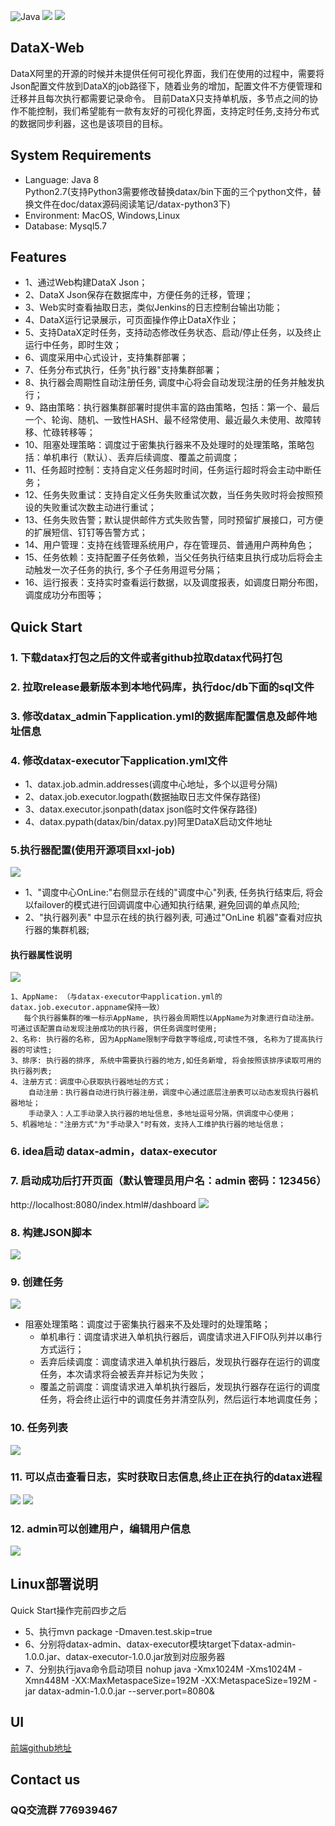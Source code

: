 ![Java](https://woolson.gitee.io/npmer-badge/Java-555555-1.8-44cc11-check-ffffff-square-gradient-shadow.svg)
![](https://img.shields.io/badge/springboot-2.1.4.RELEASE-red.svg)
![](https://img.shields.io/badge/qq%E7%BE%A4-776939467-green.svg)

## DataX-Web

DataX阿里的开源的时候并未提供任何可视化界面，我们在使用的过程中，需要将Json配置文件放到DataX的job路径下，随着业务的增加，配置文件不方便管理和迁移并且每次执行都需要记录命令。
目前DataX只支持单机版，多节点之间的协作不能控制，我们希望能有一款有友好的可视化界面，支持定时任务,支持分布式的数据同步利器，这也是该项目的目标。

## System Requirements

- Language: Java 8<br>
  Python2.7(支持Python3需要修改替换datax/bin下面的三个python文件，替换文件在doc/datax源码阅读笔记/datax-python3下)
- Environment: MacOS, Windows,Linux
- Database: Mysql5.7



## Features

- 1、通过Web构建DataX Json；
- 2、DataX Json保存在数据库中，方便任务的迁移，管理；
- 3、Web实时查看抽取日志，类似Jenkins的日志控制台输出功能；
- 4、DataX运行记录展示，可页面操作停止DataX作业；
- 5、支持DataX定时任务，支持动态修改任务状态、启动/停止任务，以及终止运行中任务，即时生效；
- 6、调度采用中心式设计，支持集群部署；
- 7、任务分布式执行，任务"执行器"支持集群部署；
- 8、执行器会周期性自动注册任务, 调度中心将会自动发现注册的任务并触发执行；
- 9、路由策略：执行器集群部署时提供丰富的路由策略，包括：第一个、最后一个、轮询、随机、一致性HASH、最不经常使用、最近最久未使用、故障转移、忙碌转移等；
- 10、阻塞处理策略：调度过于密集执行器来不及处理时的处理策略，策略包括：单机串行（默认）、丢弃后续调度、覆盖之前调度；
- 11、任务超时控制：支持自定义任务超时时间，任务运行超时将会主动中断任务；
- 12、任务失败重试：支持自定义任务失败重试次数，当任务失败时将会按照预设的失败重试次数主动进行重试；
- 13、任务失败告警；默认提供邮件方式失败告警，同时预留扩展接口，可方便的扩展短信、钉钉等告警方式；
- 14、用户管理：支持在线管理系统用户，存在管理员、普通用户两种角色；
- 15、任务依赖：支持配置子任务依赖，当父任务执行结束且执行成功后将会主动触发一次子任务的执行, 多个子任务用逗号分隔；
- 16、运行报表：支持实时查看运行数据，以及调度报表，如调度日期分布图，调度成功分布图等；

## Quick Start

### 1. 下载datax打包之后的文件或者github拉取datax代码打包

### 2. 拉取release最新版本到本地代码库，执行doc/db下面的sql文件

### 3. 修改datax_admin下application.yml的数据库配置信息及邮件地址信息

### 4. 修改datax-executor下application.yml文件

- 1、datax.job.admin.addresses(调度中心地址，多个以逗号分隔)
- 2、datax.job.executor.logpath(数据抽取日志文件保存路径)
- 3、datax.executor.jsonpath(datax json临时文件保存路径)
- 4、datax.pypath(datax/bin/datax.py)阿里DataX启动文件地址

### 5.执行器配置(使用开源项目xxl-job)
![](https://github.com/WeiYe-Jing/datax-web/blob/master/doc/img/executor.png)
- 1、"调度中心OnLine:"右侧显示在线的"调度中心"列表, 任务执行结束后, 将会以failover的模式进行回调调度中心通知执行结果, 避免回调的单点风险;
- 2、"执行器列表" 中显示在线的执行器列表, 可通过"OnLine 机器"查看对应执行器的集群机器;
#### 执行器属性说明
![](https://github.com/WeiYe-Jing/datax-web/blob/master/doc/img/add_executor.png)
```
1、AppName: （与datax-executor中application.yml的datax.job.executor.appname保持一致）
   每个执行器集群的唯一标示AppName, 执行器会周期性以AppName为对象进行自动注册。可通过该配置自动发现注册成功的执行器, 供任务调度时使用;
2、名称: 执行器的名称, 因为AppName限制字母数字等组成,可读性不强, 名称为了提高执行器的可读性;
3、排序: 执行器的排序, 系统中需要执行器的地方,如任务新增, 将会按照该排序读取可用的执行器列表;
4、注册方式：调度中心获取执行器地址的方式；
    自动注册：执行器自动进行执行器注册，调度中心通过底层注册表可以动态发现执行器机器地址；
    手动录入：人工手动录入执行器的地址信息，多地址逗号分隔，供调度中心使用；
5、机器地址："注册方式"为"手动录入"时有效，支持人工维护执行器的地址信息；
```
                     
### 6. idea启动 datax-admin，datax-executor

### 7. 启动成功后打开页面（默认管理员用户名：admin 密码：123456）
http://localhost:8080/index.html#/dashboard
![](https://github.com/WeiYe-Jing/datax-web/blob/master/doc/img/dashboard.png)

### 8. 构建JSON脚本
![](https://github.com/WeiYe-Jing/datax-web/blob/master/doc/img/build.png)

### 9. 创建任务
![](https://github.com/WeiYe-Jing/datax-web/blob/master/doc/img/add_job.png)

- 阻塞处理策略：调度过于密集执行器来不及处理时的处理策略；
    - 单机串行：调度请求进入单机执行器后，调度请求进入FIFO队列并以串行方式运行；
    - 丢弃后续调度：调度请求进入单机执行器后，发现执行器存在运行的调度任务，本次请求将会被丢弃并标记为失败；
    - 覆盖之前调度：调度请求进入单机执行器后，发现执行器存在运行的调度任务，将会终止运行中的调度任务并清空队列，然后运行本地调度任务；

### 10. 任务列表
![](https://github.com/WeiYe-Jing/datax-web/blob/master/doc/img/job.png)

### 11. 可以点击查看日志，实时获取日志信息,终止正在执行的datax进程
![](https://github.com/WeiYe-Jing/datax-web/blob/master/doc/img/job_log.png)
![](https://github.com/WeiYe-Jing/datax-web/blob/master/doc/img/log_detail.png)

### 12. admin可以创建用户，编辑用户信息
![](https://github.com/WeiYe-Jing/datax-web/blob/master/doc/img/user.png)

## Linux部署说明
Quick Start操作完前四步之后
- 5、执行mvn package -Dmaven.test.skip=true 
- 6、分别将datax-admin、datax-executor模块target下datax-admin-1.0.0.jar、datax-executor-1.0.0.jar放到对应服务器
- 7、分别执行java命令启动项目 nohup java -Xmx1024M -Xms1024M -Xmn448M -XX:MaxMetaspaceSize=192M -XX:MetaspaceSize=192M -jar datax-admin-1.0.0.jar --server.port=8080&
## UI
[前端github地址](https://github.com/WeiYe-Jing/datax-vue-admin.git)

## Contact us

### QQ交流群 776939467
